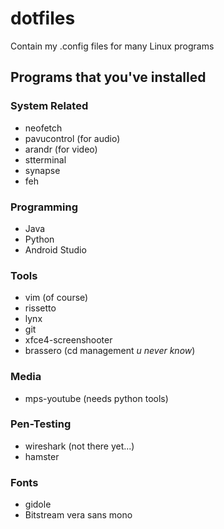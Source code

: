 # dotfiles
Contain my .config files for many Linux programs

## Programs that you've installed
### System Related
* neofetch
* pavucontrol (for audio)
* arandr (for video)
* stterminal
* synapse
* feh

### Programming 
* Java
* Python
* Android Studio

### Tools
* vim (of course)
* rissetto
* lynx
* git
* xfce4-screenshooter
* brassero (cd management _u never know_)

### Media
* mps-youtube (needs python tools)

### Pen-Testing
* wireshark (not there yet...)
* hamster

### Fonts
* gidole
* Bitstream vera sans mono
